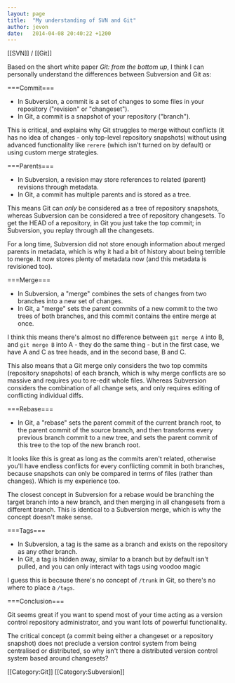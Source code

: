 ```yaml
---
layout: page
title:  "My understanding of SVN and Git"
author: jevon
date:   2014-04-08 20:40:22 +1200
---
```


[[SVN]] / [[Git]]

Based on the short white paper _Git: from the bottom up_, I think I can personally understand the differences between Subversion and Git as:

===Commit===
* In Subversion, a commit is a set of changes to some files in your repository ("revision" or "changeset").
* In Git, a commit is a snapshot of your repository ("branch").

This is critical, and explains why Git struggles to merge without conflicts (it has no idea of changes - only top-level repository snapshots) without using advanced functionality like `rerere` (which isn't turned on by default) or using custom merge strategies.

===Parents===
* In Subversion, a revision may store references to related (parent) revisions through metadata.
* In Git, a commit has multiple parents and is stored as a tree.

This means Git can _only_ be considered as a tree of repository snapshots, whereas Subversion can be considered a tree of repository changesets. To get the HEAD of a repository, in Git you just take the top commit; in Subversion, you replay through all the changesets.

For a long time, Subversion did not store enough information about merged parents in metadata, which is why it had a bit of history about being terrible to merge. It now stores plenty of metadata now (and this metadata is revisioned too).

===Merge===
* In Subversion, a "merge" combines the sets of changes from two branches into a new set of changes.
* In Git, a "merge" sets the parent commits of a new commit to the two trees of both branches, and this commit contains the entire merge at once.

I think this means there's almost no difference between `git merge A` into B, and `git merge B` into A - they do the same thing - but in the first case, we have A and C as tree heads, and in the second base, B and C.

This also means that a Git merge only considers the two top commits (repository snapshots) of each branch, which is why merge conflicts are so massive and requires you to re-edit whole files. Whereas Subversion considers the combination of all change sets, and only requires editing of conflicting individual diffs.

===Rebase===
* In Git, a "rebase" sets the parent commit of the current branch root, to the parent commit of the source branch, and then transforms every previous branch commit to a new tree, and sets the parent commit of this tree to the top of the new branch root.

It looks like this is great as long as the commits aren't related, otherwise you'll have endless conflicts for every conflicting commit in both branches, because snapshots can only be compared in terms of files (rather than changes). Which is my experience too.

The closest concept in Subversion for a rebase would be branching the target branch into a new branch, and then merging in all changesets from a different branch. This is identical to a Subversion merge, which is why the concept doesn't make sense.

===Tags===
* In Subversion, a tag is the same as a branch and exists on the repository as any other branch.
* In Git, a tag is hidden away, similar to a branch but by default isn't pulled, and you can only interact with tags using voodoo magic

I guess this is because there's no concept of `/trunk` in Git, so there's no where to place a `/tags`.

===Conclusion===

Git seems great if you want to spend most of your time acting as a version control repository administrator, and you want lots of powerful functionality.

The critical concept (a commit being either a changeset or a repository snapshot) does not preclude a version control system from being centralised or distributed, so why isn't there a distributed version control system based around changesets?

[[Category:Git]]
[[Category:Subversion]]